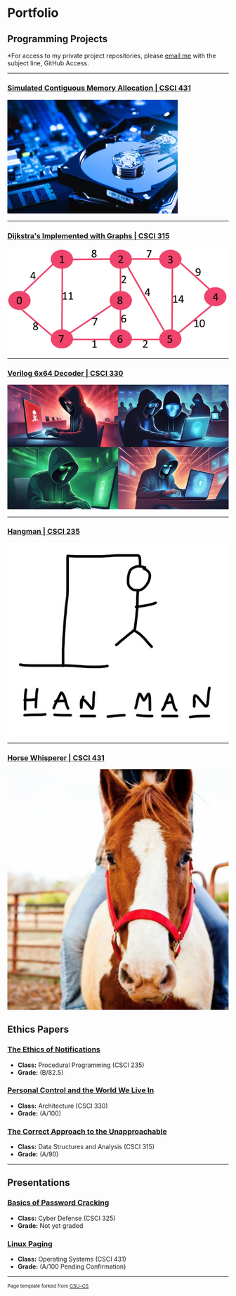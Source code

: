 Portfolio
=========

Programming Projects
--------------------

*For access to my private project repositories, please [email me](mailto:example@csustudent.net?subject=GitHub%20Access) with the subject line, GitHub Access.

---
### [Simulated Contiguous Memory Allocation | CSCI 431](project1)

![harddrive](/images/HardDrive.png)

---
### [Dijkstra's Implemented with Graphs | CSCI 315](project2)

![just a graph](/images/graph.png)

---
### [Verilog 6x64 Decoder | CSCI 330](project3)

![Assembly Fun](/images/hackerMenUsingAssembly.png)

---
### [Hangman | CSCI 235](project4)

![It's man that's hanging](/images/hangman.png)

------
### [Horse Whisperer | CSCI 431](project5)

![It's man that's hanging](/images/horse.png)

Ethics Papers
-------------

### [The Ethics of Notifications](/pdf/EthicsOfNotifications.pdf)

-   **Class:**  Procedural Programming (CSCI 235)
-   **Grade:**  (B/82.5)

### [Personal Control and the World We Live In](/pdf/IOTVsPersonal.pdf)

-   **Class:** Architecture (CSCI 330)
-   **Grade:** (A/100)

### [The Correct Approach to the Unapproachable](/pdf/CorrectApproach.pdf)

-   **Class:** Data Structures and Analysis (CSCI 315)
-   **Grade:** (A/90)

---

Presentations
-------------

### [Basics of Password Cracking](/pdf/Password_Cracking_Powerpoint.pdf)

- **Class:** Cyber Defense (CSCI 325)
- **Grade:** Not yet graded


### [Linux Paging](/pdf/Linux_x86_64_Paging.pdf)

- **Class:** Operating Systems (CSCI 431)
- **Grade:** (A/100 Pending Confirmation)

---

<p style="font-size:11px">Page template forked from <a href="https://github.com/csu-cs/csci-portfolio">CSU-CS</a></p>
<!-- Remove above link if you don't want to attributive -->